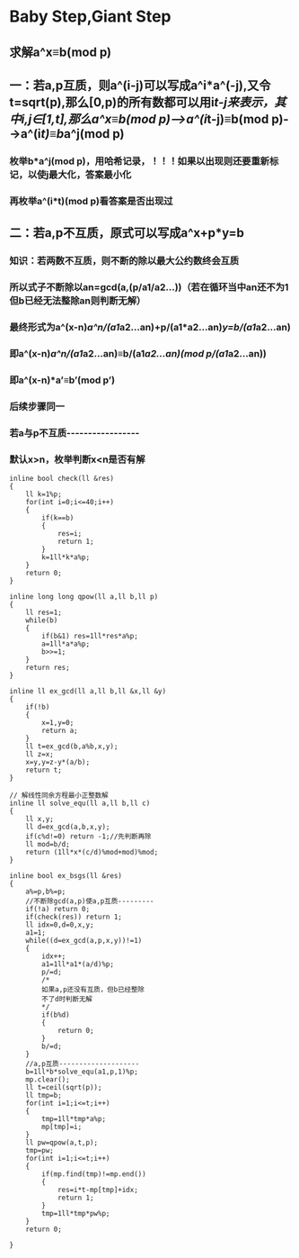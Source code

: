 # Baby Step,Giant Step

## 求解a^x≡b(mod p)
## 一：若a,p互质，则a^(i-j)可以写成a^i\*a^(-j),又令t=sqrt(p),那么[0,p)的所有数都可以用i*t-j来表示，其中i,j∈[1,t],那么a^x≡b(mod p)-->a^(i*t-j)≡b(mod p)-->a^(i*t)≡b*a^j(mod p)

### 枚举b*a^j(mod p)，用哈希记录，！！！如果以出现则还要重新标记，以使j最大化，答案最小化

### 再枚举a^(i*t)(mod p)看答案是否出现过

## 二：若a,p不互质，原式可以写成a^x+p*y=b
### 知识：若两数不互质，则不断的除以最大公约数终会互质

### 所以式子不断除以an=gcd(a,(p/a1/a2...))（若在循环当中an还不为1但b已经无法整除an则判断无解）
### 最终形式为a^(x-n)*a^n/(a1*a2...an)+p/(a1*a2...an)*y=b/(a1*a2...an)

### 即a^(x-n)*a^n/(a1*a2...an)≡b/(a1*a2...an)(mod p/(a1*a2...an))

### 即a^(x-n)*a’≡b’(mod p’)

### 后续步骤同一
### 若a与p不互质-----------------
### 默认x>n，枚举判断x<n是否有解

```
inline bool check(ll &res)
{
    ll k=1%p;
    for(int i=0;i<=40;i++)
    {
        if(k==b)
        {
            res=i;
            return 1;
        }
        k=1ll*k*a%p;
    }
    return 0;
}

inline long long qpow(ll a,ll b,ll p)
{
    ll res=1;
    while(b)
    {
        if(b&1) res=1ll*res*a%p;
        a=1ll*a*a%p;
        b>>=1;
    }
    return res;
}

inline ll ex_gcd(ll a,ll b,ll &x,ll &y)
{
    if(!b)
    {
        x=1,y=0;
        return a;
    }
    ll t=ex_gcd(b,a%b,x,y);
    ll z=x;
    x=y,y=z-y*(a/b);
    return t;
}

// 解线性同余方程最小正整数解
inline ll solve_equ(ll a,ll b,ll c)
{
    ll x,y;
    ll d=ex_gcd(a,b,x,y);
    if(c%d!=0) return -1;//先判断再除
    ll mod=b/d;
    return (1ll*x*(c/d)%mod+mod)%mod;
}

inline bool ex_bsgs(ll &res)
{
    a%=p,b%=p;
    //不断除gcd(a,p)使a,p互质---------
    if(!a) return 0;
    if(check(res)) return 1;
    ll idx=0,d=0,x,y;
    a1=1;
    while((d=ex_gcd(a,p,x,y))!=1)
    {
        idx++;
        a1=1ll*a1*(a/d)%p;
        p/=d;
        /*
        如果a,p还没有互质，但b已经整除
        不了d时判断无解
        */
        if(b%d)
        {
            return 0;
        }
        b/=d;
    }
    //a,p互质--------------------
    b=1ll*b*solve_equ(a1,p,1)%p;
    mp.clear();
    ll t=ceil(sqrt(p));
    ll tmp=b;
    for(int i=1;i<=t;i++)
    {
        tmp=1ll*tmp*a%p;
        mp[tmp]=i;
    }
    ll pw=qpow(a,t,p);
    tmp=pw;
    for(int i=1;i<=t;i++)
    {
        if(mp.find(tmp)!=mp.end())
        {
            res=i*t-mp[tmp]+idx;
            return 1;
        }
        tmp=1ll*tmp*pw%p;
    }
    return 0;

}


```
